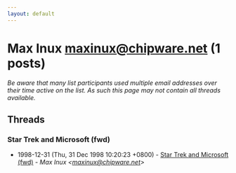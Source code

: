 ```yaml
---
layout: default
---
```


# Max Inux <maxinux@chipware.net> (1 posts)

_Be aware that many list participants used multiple email addresses over their time active on the list. As such this page may not contain all threads available._

## Threads

### Star Trek and Microsoft (fwd)
+ 1998-12-31 (Thu, 31 Dec 1998 10:20:23 +0800) - [Star Trek and Microsoft (fwd)](/archive/1998/12/358b2483e57e1f5621805fea8a29a1deb6036fc6fa725ae515634bc4352c9c02) - _Max Inux \<maxinux@chipware.net\>_

